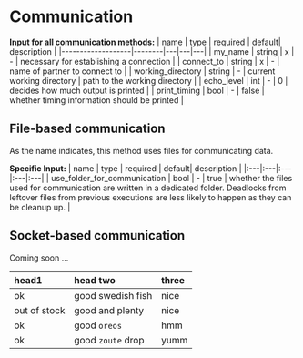 # Communication

**Input for all communication methods:**
| name | type | required | default| description |
|-------------------|--------|---|---|---|
| my_name           | string | x | - | necessary for establishing a connection |
| connect_to        | string | x | - | name of partner to connect to |
| working_directory | string | - | current working directory | path to the working directory |
| echo_level        | int    | - | 0 | decides how much output is printed |
| print_timing      | bool   | - | false | whether timing information should be printed |


## File-based communication
As the name indicates, this method uses files for communicating data.

**Specific Input:**
| name | type | required | default| description |
|:---|:---|:---|:---|:---|
| use_folder_for_communication | bool | - | true | whether the files used for communication are written in a dedicated folder. Deadlocks from leftover files from previous executions are less likely to happen as they can be cleanup up. |


## Socket-based communication
Coming soon ...

| head1        | head two          | three |
|:-------------|:-------------|:------|
| ok           | good swedish fish | nice  |
| out of stock | good and plenty   | nice  |
| ok           | good `oreos`      | hmm   |
| ok           | good `zoute` drop | yumm  |
